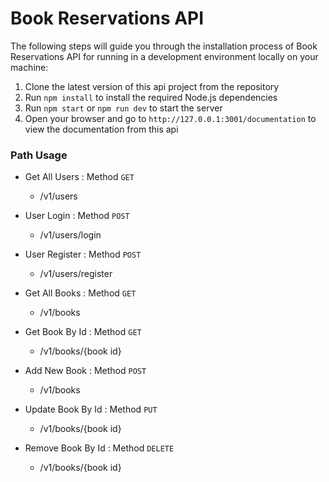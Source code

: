 # Book Reservations API

The following steps will guide you through the installation process of Book Reservations API for running in a development environment locally on your machine:

1. Clone the latest version of this api project from the repository
2. Run `npm install` to install the required Node.js dependencies
3. Run `npm start` or `npm run dev` to start the server
4. Open your browser and go to `http://127.0.0.1:3001/documentation` to view the documentation from this api

### Path Usage

- Get All Users : Method `GET`
  - /v1/users

- User Login : Method `POST`
  - /v1/users/login

- User Register : Method `POST`
  - /v1/users/register

- Get All Books : Method `GET`
  - /v1/books

- Get Book By Id : Method `GET`
  - /v1/books/{book id}

- Add New Book : Method `POST`
  - /v1/books

- Update Book By Id : Method `PUT`
  - /v1/books/{book id}

- Remove Book By Id : Method `DELETE`
  - /v1/books/{book id}
